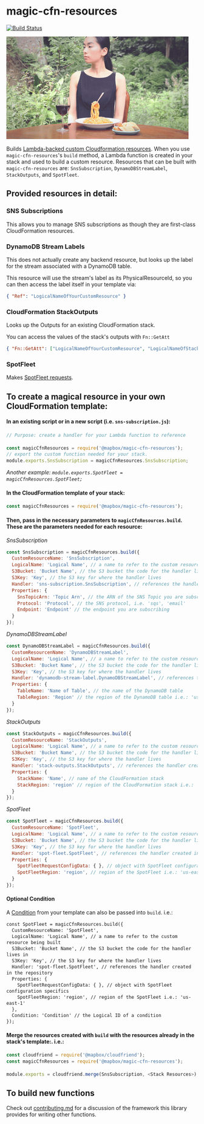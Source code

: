 # magic-cfn-resources

[![Build Status](https://travis-ci.org/mapbox/magic-cfn-resources.svg?branch=master)](https://travis-ci.org/mapbox/magic-cfn-resources)

![](./assets/magicspaghetti.gif)

Builds [Lambda-backed custom Cloudformation resources](http://docs.aws.amazon.com/AWSCloudFormation/latest/UserGuide/template-custom-resources-lambda.html). When you use `magic-cfn-resources`'s `build` method, a Lambda function is created in your stack and used to build a custom resource. Resources that can be built with `magic-cfn-resources` are: `SnsSubscription`, `DynamoDBStreamLabel`, `StackOutputs`, and `SpotFleet`.

## Provided resources in detail:

### SNS Subscriptions

This allows you to manage SNS subscriptions as though they are first-class CloudFormation resources.

### DynamoDB Stream Labels

This does not actually create any backend resource, but looks up the label for the stream associated with a DynamoDB table.

This resource will use the stream's label as its PhysicalResourceId, so you can then access the label itself in your template via:

```json
{ "Ref": "LogicalNameOfYourCustomResource" }
```

### CloudFormation StackOutputs

Looks up the Outputs for an existing CloudFormation stack.

You can access the values of the stack's outputs with `Fn::GetAtt`

```json
{ "Fn::GetAtt": ["LogicalNameOfYourCustomResource", "LogicalNameOfStackOutput"] }
```

### SpotFleet

Makes [SpotFleet requests](https://docs.aws.amazon.com/AWSEC2/latest/UserGuide/spot-fleet-requests.html).


## To create a magical resource in your own CloudFormation template:
#### In an existing script or in a new script (i.e. `sns-subscription.js`):
```js
// Purpose: create a handler for your Lambda function to reference

const magicCfnResources = require('@mapbox/magic-cfn-resources');
// export the custom function needed for your stack.
module.exports.SnsSubscription = magicCfnResources.SnsSubscription;
```
*Another example: `module.exports.SpotFleet = magicCfnResources.SpotFleet;`*

#### In the CloudFormation template of your stack:
```js
const magicCfnResources = require('@mapbox/magic-cfn-resources');
```
#### Then, pass in the necessary parameters to `magicCfnResources.build`. These are the parameters needed for each resource:

*SnsSubscription*
```js
const SnsSubscription = magicCfnResources.build({
  CustomResourceName: 'SnsSubscription',
  LogicalName: 'Logical Name', // a name to refer to the custom resource being built
  S3Bucket: 'Bucket Name', // the S3 bucket the code for the handler lives in
  S3Key: 'Key', // the S3 key for where the handler lives
  Handler: 'sns-subscription.SnsSubscription', // references the handler created in the repository
  Properties: {
    SnsTopicArn: 'Topic Arn', // the ARN of the SNS Topic you are subscribing to
    Protocol: 'Protocol', // the SNS protocol, i.e. 'sqs', 'email'
    Endpoint: 'Endpoint' // the endpoint you are subscribing
  }
});
```

*DynamoDBStreamLabel*
```js
const DynamoDBStreamLabel = magicCfnResources.build({
  CustomResourcenName: 'DynamoDBStreamLabel',
  LogicalName: 'Logical Name', // a name to refer to the custom resource being built
  S3Bucket: 'Bucket Name', // the S3 bucket the code for the handler lives in
  S3Key: 'Key', // the S3 key for where the handler lives
  Handler: 'dynamodb-stream-label.DynamoDBStreamLabel', // references the handler created in the repository
  Properties: {
    TableName: 'Name of Table', // the name of the DynamoDB table
    TableRegion: 'Region' // the region of the DynamoDB table i.e.: 'us-east-1'
  }
});
```

*StackOutputs*
```js
const StackOutputs = magicCfnResources.build({
  CustomResourceName: 'StackOutputs',
  LogicalName: 'Logical Name', // a name to refer to the custom resource being built
  S3Bucket: 'Bucket Name', // the S3 bucket the code for the handler lives in
  S3Key: 'Key', // the S3 key for where the handler lives
  Handler: 'stack-outputs.StackOutputs', // references the handler created in the repository
  Properties: {
    StackName: 'Name', // name of the CloudFormation stack
    StackRegion: 'region' // region of the CloudFormation stack i.e.: 'us-east-1'
  }
});
```

*SpotFleet*
```js
const SpotFleet = magicCfnResources.build({
  CustomResourceName: 'SpotFleet',
  LogicalName: 'Logical Name', // a name to refer to the custom resource being built
  S3Bucket: 'Bucket Name', // the S3 bucket the code for the handler lives in
  S3Key: 'Key', // the S3 key for where the handler lives
  Handler: 'spot-fleet.SpotFleet', // references the handler created in the repository
  Properties: {
    SpotFleetRequestConfigData: { }, // object with SpotFleet configuration specifics
    SpotFleetRegion: 'region', // region of the SpotFleet i.e.: 'us-east-1'
  }
});
```
#### Optional Condition
A [Condition](https://docs.aws.amazon.com/AWSCloudFormation/latest/UserGuide/conditions-section-structure.html) from your template can also be passed into `build`.
i.e.:
```
const SpotFleet = magicCfnResources.build({
  CustomResourceName: 'SpotFleet',
  LogicalName: 'Logical Name', // a name to refer to the custom resource being built
  S3Bucket: 'Bucket Name', // the S3 bucket the code for the handler lives in
  S3Key: 'Key', // the S3 key for where the handler lives
  Handler: 'spot-fleet.SpotFleet', // references the handler created in the repository
  Properties: {
    SpotFleetRequestConfigData: { }, // object with SpotFleet configuration specifics
    SpotFleetRegion: 'region', // region of the SpotFleet i.e.: 'us-east-1'
  },
  Condition: 'Condition' // the Logical ID of a condition
});
```
#### Merge the resources created with `build` with the resources already in the stack's template:. i.e.:
```js
const cloudfriend = require('@mapbox/cloudfriend');
const magicCfnResources = require('@mapbox/magic-cfn-resources');

module.exports = cloudfriend.merge(SnsSubscription, <Stack Resources>);
```

## To build new functions

Check out [contributing.md](https://github.com/mapbox/magic-cfn-resources/blob/master/contributing.md) for a discussion of the framework this library provides for writing other functions.
